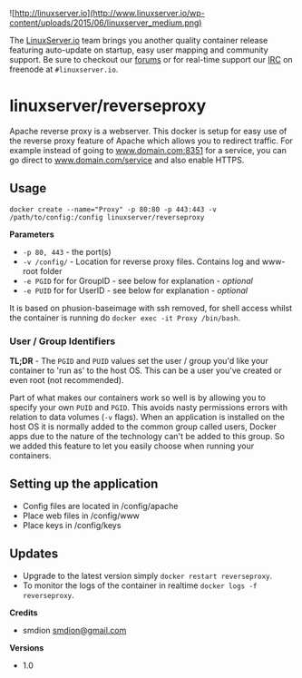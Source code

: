 ![http://linuxserver.io](http://www.linuxserver.io/wp-content/uploads/2015/06/linuxserver_medium.png)

The [LinuxServer.io](http://linuxserver.io) team brings you another quality container release featuring auto-update on startup, easy user mapping and community support. Be sure to checkout our [forums](http://forum.linuxserver.io) or for real-time support our [IRC](http://www.linuxserver.io/index.php/irc/) on freenode at `#linuxserver.io`.

# linuxserver/reverseproxy

Apache reverse proxy is a webserver.  This docker is setup for easy use of the reverse proxy feature of Apache which allows you to redirect traffic.  For example instead of going to www.domain.com:8351 for a service, you can go direct to www.domain.com/service and also enable HTTPS.

## Usage

```
docker create --name="Proxy" -p 80:80 -p 443:443 -v /path/to/config:/config linuxserver/reverseproxy
```

**Parameters**

* `-p 80, 443` - the port(s)
* `-v /config/` - Location for reverse proxy files. Contains log and www-root folder
* `-e PGID` for for GroupID - see below for explanation - *optional*
* `-e PUID` for for UserID - see below for explanation - *optional*

It is based on phusion-baseimage with ssh removed, for shell access whilst the container is running do `docker exec -it Proxy /bin/bash`.

### User / Group Identifiers

**TL;DR** - The `PGID` and `PUID` values set the user / group you'd like your container to 'run as' to the host OS. This can be a user you've created or even root (not recommended).

Part of what makes our containers work so well is by allowing you to specify your own `PUID` and `PGID`. This avoids nasty permissions errors with relation to data volumes (`-v` flags). When an application is installed on the host OS it is normally added to the common group called users, Docker apps due to the nature of the technology can't be added to this group. So we added this feature to let you easily choose when running your containers.

## Setting up the application 

* Config files are located in /config/apache
* Place web files in /config/www
* Place keys in /config/keys

## Updates

* Upgrade to the latest version simply `docker restart reverseproxy`.
* To monitor the logs of the container in realtime `docker logs -f reverseproxy`.


**Credits**

* smdion <smdion@gmail.com>

**Versions**

* 1.0
